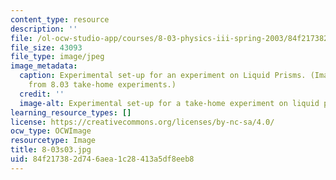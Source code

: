 ```yaml
---
content_type: resource
description: ''
file: /ol-ocw-studio-app/courses/8-03-physics-iii-spring-2003/84f217382d746aea1c28413a5df8eeb8_8-03s03.jpg
file_size: 43093
file_type: image/jpeg
image_metadata:
  caption: Experimental set-up for an experiment on Liquid Prisms. (Image adapted
    from 8.03 take-home experiments.)
  credit: ''
  image-alt: Experimental set-up for a take-home experiment on liquid prisms.
learning_resource_types: []
license: https://creativecommons.org/licenses/by-nc-sa/4.0/
ocw_type: OCWImage
resourcetype: Image
title: 8-03s03.jpg
uid: 84f21738-2d74-6aea-1c28-413a5df8eeb8
---
```

